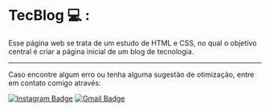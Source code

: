 # TecBlog 💻 :

Esse página web se trata de um estudo de HTML e CSS, no qual o objetivo central é criar a página inicial de um blog de tecnologia.

___

Caso encontre algum erro ou tenha alguma sugestão de otimização, entre em contato comigo através:

[![Instagram Badge](https://img.shields.io/badge/-belipefarros-2980B9?style=flat-square&labelColor=2980B9&logo=Instagram&logoColor=white&link=https://www.instagram.com/belipefarros/)](https://www.instagram.com/belipefarros/)
[![Gmail Badge](https://img.shields.io/badge/-felipebarros.engh@gmail.com-2980B9?style=flat-square&logo=Gmail&logoColor=white&link=mailto:felipebarros.engh@gmail.com)](mailto:felipebarros.engh@gmail.com)
